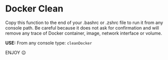 # Docker Clean

Copy this function to the end of your .bashrc or .zshrc file to run it from any console path.
Be careful because it does not ask for confirmation and will remove any trace of Docker container, image, network interface or volume.

**USE:** From any console type:
`cleanDocker`

ENJOY 😉
